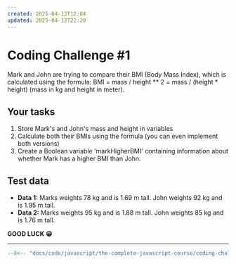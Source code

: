 ```yaml
---
created: 2025-04-12T12:04
updated: 2025-04-12T22:20
---
```

# Coding Challenge #1

Mark and John are trying to compare their BMI (Body Mass Index), which is calculated using the formula:
BMI = mass / height ** 2 = mass / (height * height) (mass in kg and height in meter).

## Your tasks

1. Store Mark's and John's mass and height in variables
2. Calculate both their BMIs using the formula (you can even implement both versions)
3. Create a Boolean variable 'markHigherBMI' containing information about whether Mark has a higher BMI than John.

## Test data

* **Data 1:** Marks weights 78 kg and is 1.69 m tall. John weights 92 kg and is 1.95 m tall.
* **Data 2:** Marks weights 95 kg and is 1.88 m tall. John weights 85 kg and is 1.76 m tall.

**GOOD LUCK 😀**

---

```javascript
--8<-- "docs/code/javascript/the-complete-javascript-course/coding-challenges/javascript-fundamentals-part-1/challenge-1.js"
```

